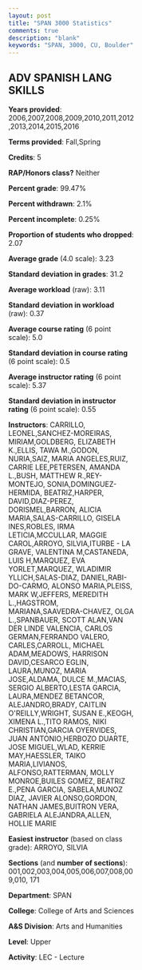 ```yaml
---
layout: post
title: "SPAN 3000 Statistics"
comments: true
description: "blank"
keywords: "SPAN, 3000, CU, Boulder"
--- 
```

<head>
<script src="https://ajax.googleapis.com/ajax/libs/jquery/2.1.3/jquery.min.js"></script>
<script src="https://dl.dropboxusercontent.com/s/pc42nxpaw1ea4o9/highcharts.js?dl=0"></script>
<!-- <script src="../assets/js/highcharts.js"></script> -->
<style type="text/css">@font-face {
	font-family: "Bebas Neue";
	src: url(https://www.filehosting.org/file/details/544349/BebasNeue%20Regular.otf) format("opentype");
	}
	h1.Bebas { 
		font-family: "Bebas Neue", Verdana, Tahoma;
	}
</style>
</head>
<body>
	<div id="container" style="float: right; width: 45%; height: 88%; margin-left: 2.5%; margin-right: 2.5%;"></div>
	<script language="JavaScript">
		$(document).ready(function() {
		var chart = {type: 'column'};
		var title = {text: 'Grade Distribution'};
		var xAxis = {categories: ['A','B','C','D','F'],crosshair: true};
		var yAxis = {min: 0,title: {text: 'Percentage'}};
		var tooltip = {headerFormat: '<center><b><span style="font-size:20px">{point.key}</span></b></center>',
		               pointFormat: '<td style="padding:0"><b>{point.y:.1f}%</b></td>',
		               footerFormat: '</table>',shared: true,useHTML: true};
		var plotOptions = {column: {pointPadding: 0.0,borderWidth: 0}};  
		var credits = {enabled: false};var series= [{name: 'Percent',data: [45.78,42.02,10.08,1.03,1.1,]}];
		var json = {};
		json.chart = chart;
		json.title = title;
		json.tooltip = tooltip;
		json.xAxis = xAxis;
		json.yAxis = yAxis;  
		json.series = series;
		json.plotOptions = plotOptions;  
		json.credits = credits;
		$('#container').highcharts(json);
	});
	</script>
</body>
			   
## ADV SPANISH LANG SKILLS

**Years provided**: 2006,2007,2008,2009,2010,2011,2012,2013,2014,2015,2016

**Terms provided**: Fall,Spring

**Credits**: 5

**RAP/Honors class?** Neither

**Percent grade**: 99.47%

**Percent withdrawn**: 2.1%

**Percent incomplete**: 0.25%

**Proportion of students who dropped**: 2.07

**Average grade** (4.0 scale): 3.23

**Standard deviation in grades**: 31.2

**Average workload** (raw): 3.11

**Standard deviation in workload** (raw): 0.37

**Average course rating** (6 point scale): 5.0

**Standard deviation in course rating** (6 point scale): 0.5

**Average instructor rating** (6 point scale): 5.37

**Standard deviation in instructor rating** (6 point scale): 0.55

**Instructors**: CARRILLO, LEONEL,SANCHEZ-MOREIRAS, MIRIAM,GOLDBERG, ELIZABETH K.,ELLIS, TAWA M.,GODON, NURIA,SAIZ, MARIA ANGELES,RUIZ, CARRIE LEE,PETERSEN, AMANDA L.,BUSH, MATTHEW R.,REY-MONTEJO, SONIA,DOMINGUEZ-HERMIDA, BEATRIZ,HARPER, DAVID,DIAZ-PEREZ, DORISMEL,BARRON, ALICIA MARIA,SALAS-CARRILLO, GISELA INES,ROBLES, IRMA LETICIA,MCCULLAR, MAGGIE CAROL,ARROYO, SILVIA,ITURBE - LA GRAVE, VALENTINA M,CASTANEDA, LUIS H,MARQUEZ, EVA YORLET,MARQUEZ, WLADIMIR YLLICH,SALAS-DIAZ, DANIEL,RABI-DO-CARMO, ALONSO MARIA,PLEISS, MARK W,JEFFERS, MEREDITH L.,HAGSTROM, MARIANA,SAAVEDRA-CHAVEZ, OLGA L.,SPANBAUER, SCOTT ALAN,VAN DER LINDE VALENCIA, CARLOS GERMAN,FERRANDO VALERO, CARLES,CARROLL, MICHAEL ADAM,MEADOWS, HARRISON DAVID,CESARCO EGLIN, LAURA,MUNOZ, MARIA JOSE,ALDAMA, DULCE M.,MACIAS, SERGIO ALBERTO,LESTA GARCIA, LAURA,MENDEZ BETANCOR, ALEJANDRO,BRADY, CAITLIN O'REILLY,WRIGHT, SUSAN E.,KEOGH, XIMENA L.,TITO RAMOS, NIKI CHRISTIAN,GARCIA OYERVIDES, JUAN ANTONIO,HERBOZO DUARTE, JOSE MIGUEL,WLAD, KERRIE MAY,HAESSLER, TAIKO MARIA,LIVIANOS, ALFONSO,RATTERMAN, MOLLY MONROE,BUILES GOMEZ, BEATRIZ E.,PENA GARCIA, SABELA,MUNOZ DIAZ, JAVIER ALONSO,GORDON, NATHAN JAMES,BUITRON VERA, GABRIELA ALEJANDRA,ALLEN, HOLLIE MARIE

**Easiest instructor** (based on class grade): ARROYO, SILVIA

**Sections** (and **number of sections**): 001,002,003,004,005,006,007,008,009,010, 171

**Department**: SPAN

**College**: College of Arts and Sciences

**A&S Division**: Arts and Humanities

**Level**: Upper

**Activity**: LEC - Lecture